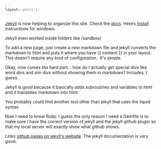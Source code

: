 ```yaml
---
layout: posts-1
---
```


[Jekyll](https://jekyllrb.com/) is now helping to organize this site. Check the [docs](https://jekyllrb.com/docs/). Here’s [install](https://jekyllrb.com/docs/installation/windows/) instructions for windows.

Jekyll even worked inside folders like /sandbox/

To add a new page, just create a new markdown file and jekyll converts the markdown to html and puts it where you have {{ content }} in your layout.  This doesn't require any kind of configuration.  It's simple.

Okay, now comes the hard part… how do I actually get special divs like word divs and sim divs without showing them in markdown? Includes, I guess.

Jekyll is good because it basically adds subroutines and variables to html and it translates markdown into html.

You probably could find another tool other than jekyll that uses the liquid syntax. 

Now I need to know Ruby. I guess the only reason I need a Gemfile is to make sure I have the correct version of jekyll and the jekyll github plugin so that my local server will exactly show what github shows.

*Links*
[github pages on jekyll's website](https://jekyllrb.com/docs/github-pages/).  The jekyll documentation is very good.

 
